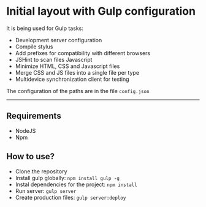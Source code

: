 # Initial layout with Gulp configuration

It is being used for Gulp tasks:
- Development server configuration
- Compile stylus
- Add prefixes for compatibility with different browsers
- JSHint to scan files Javascript
- Minimize HTML, CSS and Javascript files
- Merge CSS and JS files into a single file per type
- Multidevice synchronization client for testing

The configuration of the paths are in the file `config.json`

--------------------------------------------------------------
## Requirements
- NodeJS
- Npm

## How to use?

- Clone the repository
- Install gulp globally: `npm install gulp -g`
- Instal dependencies for the project: `npm install`
- Run server: `gulp server`
- Create production files: `gulp server:deploy`
